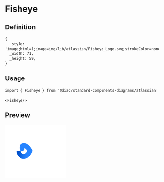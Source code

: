 # Fisheye

## Definition

```
{
  _style: 'image;html=1;image=img/lib/atlassian/Fisheye_Logo.svg;strokeColor=none;',
  _width: 71,
  _height: 59,
}
```

## Usage

```
import { Fisheye } from '@diac/standard-components-diagrams/atlassian'

<Fisheye/>
```

## Preview

<img src="./fisheye.png" width="200"/>

